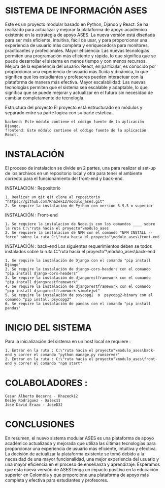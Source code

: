 # SISTEMA DE INFORMACIÓN ASES
Este es un proyecto modular basado en Python, Djando y React. Se ha realizado para actualizar y mejorar la plataforma de apoyo académico existente en la estrategia de apoyo ASES. La nueva versión está diseñada para ser más eficiente, intuitiva, fácil de usar, y para proporcionar una experiencia de usuario más completa y enriquecedora para monitores, practicantes y profecionales.
	Mayor eficiencia: Las nuevas tecnologías permiten una programación más eficiente y rápida, lo que significa que se puede desarrollar el sistema en menos tiempo y con menos recursos.
	Mejora de la experiencia del usuario: React, en particular, es conocido por proporcionar una experiencia de usuario más fluida y dinámica, lo que significa que los estudiantes y profesores pueden interactuar con la plataforma de manera más efectiva.
	Mayor escalabilidad: Las nuevas tecnologías permiten que el sistema sea escalable y adaptable, lo que significa que se puede mejorar y actualizar en el futuro sin necesidad de cambiar completamente de tecnología.


Estructura del proyecto
El proyecto está estructurado en módulos y separado entre su parte logica con su parte estetica.

	backend: Este módulo contiene el código fuente de la aplicación Django.
	frontend: Este módulo contiene el código fuente de la aplicación React.


# INSTALACIÓN
El proceso de instalacion se divide en 2 partes, una para realizar el set-up de los archivos en un repositorio local y otra para tener el ambiente correcto para el funcionamiento del front-end y back-end.

INSTALACION : Repositorio

	1. Realizar un git git clone al repositorio "https://github.com/Rhazek12/modulo_ases.git" 
	2. Se require la instalación de Python con version 3.9.5 o superior

INSTALACIÓN : Front-end

	1. Se requiere la instalacion de Node.js con los comandos ____ sobre la ruta C:\"ruta hacia el proyecto"\modulo_ases
	2. Se requiere la instalacion de NPM con el comando "NPM INSTALL --force" sobre la ruta C:\"ruta hacia el proyecto"\modulo_ases\front-end

INSTALACIÓN : back-end
Los siguientes requerimientos deben se todos instalados sobre la ruta C:\"ruta hacia el proyecto"\modulo_ases\back-end

	1. Se require la instalación de Django con el comando "pip install Django"
	2. Se require la instalación de django-cors-headers con el comando "pip install django-cors-headers"
	3. Se require la instalación de djangorestframework con el comando "pip install djangorestframework"
	4. Se require la instalación de djangorestframework con el comando "pip install djangorestframework-simplejwt"
	5. Se require la instalación de psycopg2  o  psycopg2-binary con el comando "pip install psycopg2"
	6. Se require la instalación de pandas con el comando "pip install pandas"


# INICIO DEL SISTEMA
Para la inicialización del sistema en un host local se requiere :

	1. Entrar en la ruta : C:\"ruta hacia el proyecto"\modulo_ases\back-end y correr el comando "python manage.py runserver"
	2. Entrar en la ruta : C:\"ruta hacia el proyecto"\modulo_ases\front-end y correr el comando "npm start"


# COLABOLADORES :

	Cesar Alberto Becerra - Rhazeck12
	Deiby Rodriguez - Dalex11
	José David Erazo - JoseD32


# CONCLUSIONES
En resumen, el nuevo sistema modular ASES es una plataforma de apoyo académico actualizada y mejorada que utiliza las últimas tecnologías para proporcionar una experiencia de usuario más eficiente, intuitiva y efectiva. La decisión de actualizar la plataforma existente se tomó debido a la necesidad de una mayor funcionalidad, una mejor experiencia del usuario y una mayor eficiencia en el proceso de enseñanza y aprendizaje. Esperamos que esta nueva versión de ASES tenga un impacto positivo en la educación superior en Colombia y que proporcione una plataforma de apoyo más completa y efectiva para estudiantes y profesores.

